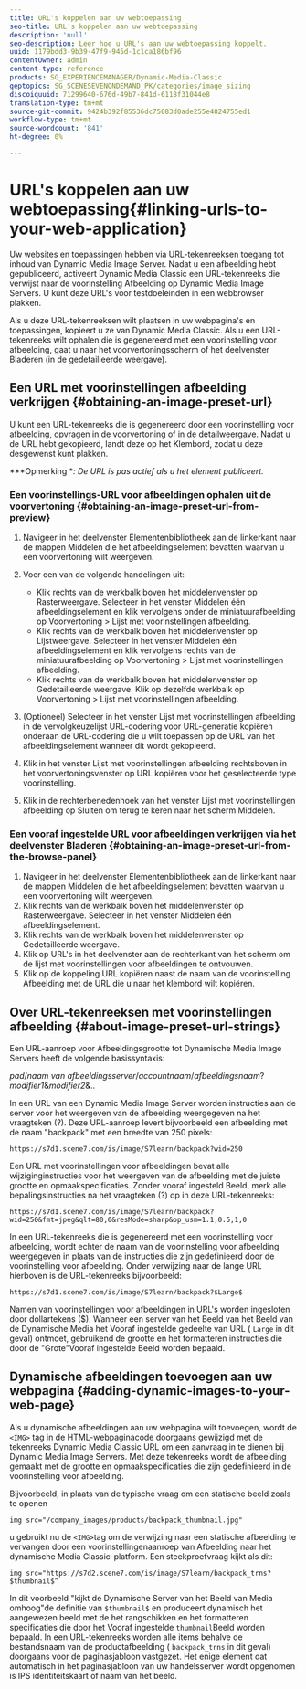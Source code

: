 ```yaml
---
title: URL's koppelen aan uw webtoepassing
seo-title: URL's koppelen aan uw webtoepassing
description: 'null'
seo-description: Leer hoe u URL's aan uw webtoepassing koppelt.
uuid: 1179bdd3-9b39-47f9-945d-1c1ca186bf96
contentOwner: admin
content-type: reference
products: SG_EXPERIENCEMANAGER/Dynamic-Media-Classic
geptopics: SG_SCENESEVENONDEMAND_PK/categories/image_sizing
discoiquuid: 71299640-676d-49b7-841d-6118f31044e8
translation-type: tm+mt
source-git-commit: 9424b392f85536dc75083d0ade255e4824755ed1
workflow-type: tm+mt
source-wordcount: '841'
ht-degree: 0%

---
```



# URL&#39;s koppelen aan uw webtoepassing{#linking-urls-to-your-web-application}

Uw websites en toepassingen hebben via URL-tekenreeksen toegang tot inhoud van Dynamic Media Image Server. Nadat u een afbeelding hebt gepubliceerd, activeert Dynamic Media Classic een URL-tekenreeks die verwijst naar de voorinstelling Afbeelding op Dynamic Media Image Servers. U kunt deze URL&#39;s voor testdoeleinden in een webbrowser plakken.

Als u deze URL-tekenreeksen wilt plaatsen in uw webpagina&#39;s en toepassingen, kopieert u ze van Dynamic Media Classic. Als u een URL-tekenreeks wilt ophalen die is gegenereerd met een voorinstelling voor afbeelding, gaat u naar het voorvertoningsscherm of het deelvenster Bladeren (in de gedetailleerde weergave).

## Een URL met voorinstellingen afbeelding verkrijgen {#obtaining-an-image-preset-url}

U kunt een URL-tekenreeks die is gegenereerd door een voorinstelling voor afbeelding, opvragen in de voorvertoning of in de detailweergave. Nadat u de URL hebt gekopieerd, landt deze op het Klembord, zodat u deze desgewenst kunt plakken.

***Opmerking **: De URL is pas actief als u het element publiceert.*

### Een voorinstellings-URL voor afbeeldingen ophalen uit de voorvertoning {#obtaining-an-image-preset-url-from-preview}

1. Navigeer in het deelvenster Elementenbibliotheek aan de linkerkant naar de mappen Middelen die het afbeeldingselement bevatten waarvan u een voorvertoning wilt weergeven.
1. Voer een van de volgende handelingen uit:

   * Klik rechts van de werkbalk boven het middelenvenster op Rasterweergave. Selecteer in het venster Middelen één afbeeldingselement en klik vervolgens onder de miniatuurafbeelding op Voorvertoning > Lijst met voorinstellingen afbeelding.
   * Klik rechts van de werkbalk boven het middelenvenster op Lijstweergave. Selecteer in het venster Middelen één afbeeldingselement en klik vervolgens rechts van de miniatuurafbeelding op Voorvertoning > Lijst met voorinstellingen afbeelding.
   * Klik rechts van de werkbalk boven het middelenvenster op Gedetailleerde weergave. Klik op dezelfde werkbalk op Voorvertoning > Lijst met voorinstellingen afbeelding.

1. (Optioneel) Selecteer in het venster Lijst met voorinstellingen afbeelding in de vervolgkeuzelijst URL-codering voor URL-generatie kopiëren onderaan de URL-codering die u wilt toepassen op de URL van het afbeeldingselement wanneer dit wordt gekopieerd.
1. Klik in het venster Lijst met voorinstellingen afbeelding rechtsboven in het voorvertoningsvenster op URL kopiëren voor het geselecteerde type voorinstelling.
1. Klik in de rechterbenedenhoek van het venster Lijst met voorinstellingen afbeelding op Sluiten om terug te keren naar het scherm Middelen.

### Een vooraf ingestelde URL voor afbeeldingen verkrijgen via het deelvenster Bladeren {#obtaining-an-image-preset-url-from-the-browse-panel}

1. Navigeer in het deelvenster Elementenbibliotheek aan de linkerkant naar de mappen Middelen die het afbeeldingselement bevatten waarvan u een voorvertoning wilt weergeven.
1. Klik rechts van de werkbalk boven het middelenvenster op Rasterweergave. Selecteer in het venster Middelen één afbeeldingselement.
1. Klik rechts van de werkbalk boven het middelenvenster op Gedetailleerde weergave.
1. Klik op URL&#39;s in het deelvenster aan de rechterkant van het scherm om de lijst met voorinstellingen voor afbeeldingen te ontvouwen.
1. Klik op de koppeling URL kopiëren naast de naam van de voorinstelling Afbeelding met de URL die u naar het klembord wilt kopiëren.

## Over URL-tekenreeksen met voorinstellingen afbeelding {#about-image-preset-url-strings}

Een URL-aanroep voor Afbeeldingsgrootte tot Dynamische Media Image Servers heeft de volgende basissyntaxis:

*pad*/*naam van afbeeldingsserver*/*accountnaam*/*afbeeldingsnaam*?*modifier1*&amp;*modifier2*&amp;..

In een URL van een Dynamic Media Image Server worden instructies aan de server voor het weergeven van de afbeelding weergegeven na het vraagteken (?). Deze URL-aanroep levert bijvoorbeeld een afbeelding met de naam &quot;backpack&quot; met een breedte van 250 pixels:

```as3
https://s7d1.scene7.com/is/image/S7learn/backpack?wid=250
```

Een URL met voorinstellingen voor afbeeldingen bevat alle wijziginginstructies voor het weergeven van de afbeelding met de juiste grootte en opmaakspecificaties. Zonder vooraf ingesteld Beeld, merk alle bepalingsinstructies na het vraagteken (?) op in deze URL-tekenreeks:

```as3
https://s7d1.scene7.com/is/image/S7learn/backpack?wid=250&fmt=jpeg&qlt=80,0&resMode=sharp&op_usm=1.1,0.5,1,0
```

In een URL-tekenreeks die is gegenereerd met een voorinstelling voor afbeelding, wordt echter de naam van de voorinstelling voor afbeelding weergegeven in plaats van de instructies die zijn gedefinieerd door de voorinstelling voor afbeelding. Onder verwijzing naar de lange URL hierboven is de URL-tekenreeks bijvoorbeeld:

```as3
https://s7d1.scene7.com/is/image/S7learn/backpack?$Large$
```

Namen van voorinstellingen voor afbeeldingen in URL&#39;s worden ingesloten door dollartekens ($). Wanneer een server van het Beeld van het Beeld van de Dynamische Media het Vooraf ingestelde gedeelte van URL ( `Large` in dit geval) ontmoet, gebruikend de grootte en het formatteren instructies die door de &quot;Grote&quot;Vooraf ingestelde Beeld worden bepaald.

## Dynamische afbeeldingen toevoegen aan uw webpagina {#adding-dynamic-images-to-your-web-page}

Als u dynamische afbeeldingen aan uw webpagina wilt toevoegen, wordt de `<IMG>` tag in de HTML-webpaginacode doorgaans gewijzigd met de tekenreeks Dynamic Media Classic URL om een aanvraag in te dienen bij Dynamic Media Image Servers. Met deze tekenreeks wordt de afbeelding gemaakt met de grootte en opmaakspecificaties die zijn gedefinieerd in de voorinstelling voor afbeelding.

Bijvoorbeeld, in plaats van de typische vraag om een statische beeld zoals te openen

```as3
img src="/company_images/products/backpack_thumbnail.jpg"
```

u gebruikt nu de `<IMG>`tag om de verwijzing naar een statische afbeelding te vervangen door een voorinstellingenaanroep van Afbeelding naar het dynamische Media Classic-platform. Een steekproefvraag kijkt als dit:

```as3
img src="https://s7d2.scene7.com/is/image/S7learn/backpack_trns?$thumbnail$”
```

In dit voorbeeld &quot;kijkt de Dynamische Server van het Beeld van Media omhoog&quot;de definitie van `$thumbnail$` en produceert dynamisch het aangewezen beeld met de het rangschikken en het formatteren specificaties die door het Vooraf ingestelde `thumbnail`Beeld worden bepaald. In een URL-tekenreeks worden alle items behalve de bestandsnaam van de productafbeelding ( `backpack_trns` in dit geval) doorgaans voor de paginasjabloon vastgezet. Het enige element dat automatisch in het paginasjabloon van uw handelsserver wordt opgenomen is IPS identiteitskaart of naam van het beeld.
